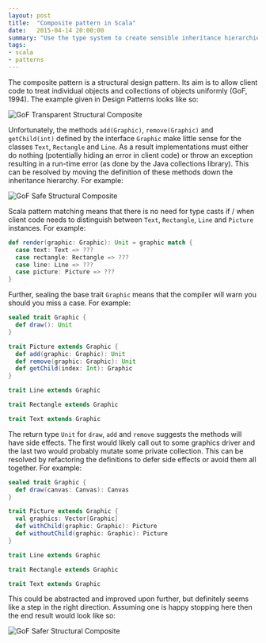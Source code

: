 ```yaml
---
layout: post
title:  "Composite pattern in Scala"
date:   2015-04-14 20:00:00
summary: "Use the type system to create sensible inheritance hierarchies and push side effects to the edge of your application."
tags:
- scala
- patterns
---
```


The composite pattern is a structural design pattern. Its aim is to allow client code to treat individual objects and collections of objects uniformly (GoF, 1994). The example given in Design Patterns looks like so:

<img src="//assets.mattro.be/rts/img/gof-object-structural-composite-1.png" alt="GoF Transparent Structural Composite" class="img-responsive">

Unfortunately, the methods `add(Graphic)`, `remove(Graphic)` and `getChild(int)` defined by the interface `Graphic` make little sense for the classes `Text`, `Rectangle` and `Line`. As a result implementations must either do nothing (potentially hiding an error in client code) or throw an exception resulting in a run-time error (as done by the Java collections library). This can be resolved by moving the definition of these methods down the inheritance hierarchy. For example:

<img src="//assets.mattro.be/rts/img/gof-object-structural-composite-2.png" alt="GoF Safe Structural Composite" class="img-responsive">

Scala pattern matching means that there is no need for type casts if / when client code needs to distinguish between `Text`, `Rectangle`, `Line` and `Picture` instances. For example:

```scala
def render(graphic: Graphic): Unit = graphic match {
  case text: Text => ???
  case rectangle: Rectangle => ???
  case line: Line => ???
  case picture: Picture => ???
}
```

Further, sealing the base trait `Graphic` means that the compiler will warn you should you miss a case. For example:

```scala
sealed trait Graphic {
  def draw(): Unit
}

trait Picture extends Graphic {
  def add(graphic: Graphic): Unit
  def remove(graphic: Graphic): Unit
  def getChild(index: Int): Graphic
}

trait Line extends Graphic

trait Rectangle extends Graphic

trait Text extends Graphic
```

The return type `Unit` for `draw`, `add` and `remove` suggests the methods will have side effects. The first would likely call out to some graphics driver and the last two would probably mutate some private collection. This can be resolved by refactoring the definitions to defer side effects or avoid them all together. For example:

```scala
sealed trait Graphic {
  def draw(canvas: Canvas): Canvas
}

trait Picture extends Graphic {
  val graphics: Vector[Graphic]
  def withChild(graphic: Graphic): Picture
  def withoutChild(graphic: Graphic): Picture
}

trait Line extends Graphic

trait Rectangle extends Graphic

trait Text extends Graphic
```

This could be abstracted and improved upon further, but definitely seems like a step in the right direction. Assuming one is happy stopping here then the end result would look like so:

<img src="//assets.mattro.be/rts/img/gof-object-structural-composite-3.png" alt="GoF Safer Structural Composite" class="img-responsive">
